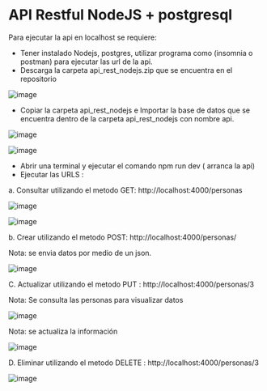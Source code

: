 # API Restful NodeJS + postgresql

Para ejecutar la api en localhost se requiere:

- Tener instalado Nodejs, postgres, utilizar programa como (insomnia o postman) para ejecutar las url de la api.
- Descarga la carpeta api_rest_nodejs.zip que se encuentra en el repositorio

![image](https://user-images.githubusercontent.com/87329633/151477626-ca9a55e9-9fd5-4bb3-9f14-be57a1f4519d.png)

- Copiar la carpeta api_rest_nodejs e Importar la base de datos que se encuentra dentro de la carpeta api_rest_nodejs con nombre api.

![image](https://user-images.githubusercontent.com/87329633/151477471-18bc1532-bef2-4905-909c-b590ae17eac8.png)


![image](https://user-images.githubusercontent.com/87329633/151293912-87f2e5ec-ae0c-49a6-880f-f43c08f2f093.png)



- Abrir una terminal y ejecutar el comando npm run dev ( arranca la api)
- Ejecutar las URLS : 


a. Consultar utilizando el metodo GET: http://localhost:4000/personas

![image](https://user-images.githubusercontent.com/87329633/151466405-0939568c-475a-48bc-8ee3-fe1ac146b5c8.png)



![image](https://user-images.githubusercontent.com/87329633/151466305-8438b3cc-75ef-41a9-88af-fcbc235253cc.png)




b. Crear utilizando el metodo POST: http://localhost:4000/personas/

Nota: se envia datos por medio de un json.

![image](https://user-images.githubusercontent.com/87329633/151466139-af960264-214e-492e-95ac-26851c076c61.png)





C. Actualizar utilizando el metodo PUT : http://localhost:4000/personas/3

Nota: Se consulta las personas para visualizar datos


![image](https://user-images.githubusercontent.com/87329633/151292600-c6eeacc9-1154-4e15-a665-addbbfe66057.png)

Nota: se actualiza la información 

![image](https://user-images.githubusercontent.com/87329633/151292615-0f72e368-7b15-4c88-86b6-6ad02d3cf8e5.png)



D. Eliminar utilizando el metodo DELETE : http://localhost:4000/personas/3


![image](https://user-images.githubusercontent.com/87329633/151292741-45e091fe-bdc2-4efc-bc80-e80853c22aed.png)

